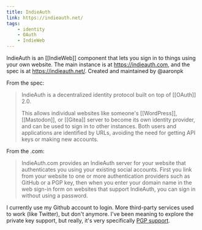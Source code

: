 ```yaml
---
title: IndieAuth
link: https://indieauth.net/
tags:
    - identity
    - OAuth
    - IndieWeb
---
```


IndieAuth is an [[IndieWeb]] component that lets you sign in to things using your own website. The main instance is at <https://indieauth.com>, and the spec is at <https://indieauth.net/>. Created and maintained by @aaronpk

From the spec:

> IndieAuth is a decentralized identity protocol built on top of [[OAuth]] 2.0.
>
> This allows individual websites like someone's [[WordPress]], [[Mastodon]], or [[Gitea]] server to become its own identity provider, and can be used to sign in to other instances. Both users and applications are identified by URLs, avoiding the need for getting API keys or making new accounts.

From the .com:

> IndieAuth.com provides an IndieAuth server for your website that authenticates you using your existing social accounts. First you link from your website to one or more authentication providers such as GitHub or a PGP key, then when you enter your domain name in the web sign-in form on websites that support IndieAuth, you can sign in without using a password.

I currently use my Github account to login. More third-party services used to work (like Twitter), but don't anymore. I've been meaning to explore the private key support, but really, it's very specifically [PGP support](https://indieauth.com/pgp).
